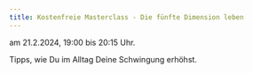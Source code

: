 ```yaml
---
title: Kostenfreie Masterclass - Die fünfte Dimension leben
---
```


am 21.2.2024, 19:00 bis 20:15 Uhr. 

Tipps, wie Du im Alltag Deine Schwingung erhöhst. 
